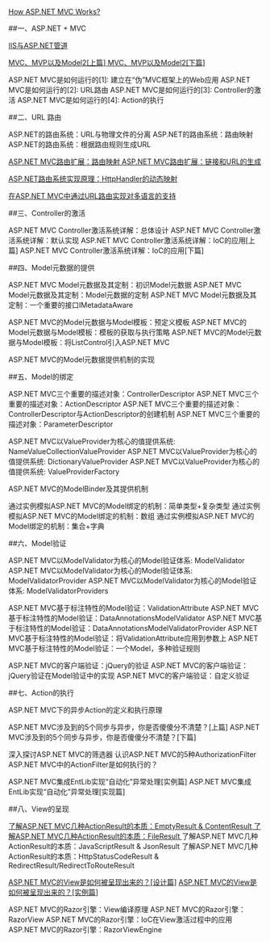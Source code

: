 ﻿[How ASP.NET MVC Works? ](http://www.cnblogs.com/artech/archive/2012/04/10/how-mvc-works.html)

##一、ASP.NET + MVC   


[IIS与ASP.NET管道 ](http://www.cnblogs.com/artech/archive/2009/06/20/1507165.html)

[MVC、MVP以及Model2[上篇] ]()
[MVC、MVP以及Model2[下篇] ]()

ASP.NET MVC是如何运行的[1]: 建立在“伪”MVC框架上的Web应用 
ASP.NET MVC是如何运行的[2]: URL路由 
ASP.NET MVC是如何运行的[3]: Controller的激活 
ASP.NET MVC是如何运行的[4]: Action的执行 

##二、URL 路由

ASP.NET的路由系统：URL与物理文件的分离 
ASP.NET的路由系统：路由映射 
ASP.NET的路由系统：根据路由规则生成URL 

[ASP.NET MVC路由扩展：路由映射 ]()
[ASP.NET MVC路由扩展：链接和URL的生成 ]()

[ASP.NET路由系统实现原理：HttpHandler的动态映射]() 

[在ASP.NET MVC中通过URL路由实现对多语言的支持]()

##三、Controller的激活


ASP.NET MVC Controller激活系统详解：总体设计 
ASP.NET MVC Controller激活系统详解：默认实现 
ASP.NET MVC Controller激活系统详解：IoC的应用[上篇] 
ASP.NET MVC Controller激活系统详解：IoC的应用[下篇]

##四、Model元数据的提供


ASP.NET MVC Model元数据及其定制：初识Model元数据 
ASP.NET MVC Model元数据及其定制：Model元数据的定制 
ASP.NET MVC Model元数据及其定制：一个重要的接口IMetadataAware 

ASP.NET MVC的Model元数据与Model模板：预定义模板 
ASP.NET MVC的Model元数据与Model模板：模板的获取与执行策略 
ASP.NET MVC的Model元数据与Model模板：将ListControl引入ASP.NET MVC 

ASP.NET MVC的Model元数据提供机制的实现

##五、Model的绑定


ASP.NET MVC三个重要的描述对象：ControllerDescriptor 
ASP.NET MVC三个重要的描述对象：ActionDescriptor 
ASP.NET MVC三个重要的描述对象：ControllerDescriptor与ActionDescriptor的创建机制 
ASP.NET MVC三个重要的描述对象：ParameterDescriptor 

ASP.NET MVC以ValueProvider为核心的值提供系统: NameValueCollectionValueProvider 
ASP.NET MVC以ValueProvider为核心的值提供系统: DictionaryValueProvider 
ASP.NET MVC以ValueProvider为核心的值提供系统: ValueProviderFactory 

ASP.NET MVC的ModelBinder及其提供机制 

通过实例模拟ASP.NET MVC的Model绑定的机制：简单类型+复杂类型 
通过实例模拟ASP.NET MVC的Model绑定的机制：数组 
通过实例模拟ASP.NET MVC的Model绑定的机制：集合+字典

##六、Model验证


ASP.NET MVC以ModelValidator为核心的Model验证体系: ModelValidator 
ASP.NET MVC以ModelValidator为核心的Model验证体系: ModelValidatorProvider 
ASP.NET MVC以ModelValidator为核心的Model验证体系: ModelValidatorProviders 

ASP.NET MVC基于标注特性的Model验证：ValidationAttribute 
ASP.NET MVC基于标注特性的Model验证：DataAnnotationsModelValidator 
ASP.NET MVC基于标注特性的Model验证：DataAnnotationsModelValidatorProvider 
ASP.NET MVC基于标注特性的Model验证：将ValidationAttribute应用到参数上 
ASP.NET MVC基于标注特性的Model验证：一个Model，多种验证规则 

ASP.NET MVC的客户端验证：jQuery的验证 
ASP.NET MVC的客户端验证：jQuery验证在Model验证中的实现 
ASP.NET MVC的客户端验证：自定义验证

##七、Action的执行


ASP.NET MVC下的异步Action的定义和执行原理

ASP.NET MVC涉及到的5个同步与异步，你是否傻傻分不清楚？[上篇] 
ASP.NET MVC涉及到的5个同步与异步，你是否傻傻分不清楚？[下篇]

深入探讨ASP.NET MVC的筛选器 
认识ASP.NET MVC的5种AuthorizationFilter 
ASP.NET MVC中的ActionFilter是如何执行的？

ASP.NET MVC集成EntLib实现“自动化”异常处理[实例篇] 
ASP.NET MVC集成EntLib实现“自动化”异常处理[实现篇]

##八、View的呈现


[了解ASP.NET MVC几种ActionResult的本质：EmptyResult & ContentResult ]()
[了解ASP.NET MVC几种ActionResult的本质：FileResult ]()
了解ASP.NET MVC几种ActionResult的本质：JavaScriptResult & JsonResult 
了解ASP.NET MVC几种ActionResult的本质：HttpStatusCodeResult & RedirectResult/RedirectToRouteResult

[ASP.NET MVC的View是如何被呈现出来的？[设计篇]](http://www.cnblogs.com/artech/archive/2012/08/22/view-engine-01.html) 
[ASP.NET MVC的View是如何被呈现出来的？[实例篇]](http://www.cnblogs.com/artech/archive/2012/08/23/view-engine-02.html)

ASP.NET MVC的Razor引擎：View编译原理 
ASP.NET MVC的Razor引擎：RazorView 
ASP.NET MVC的Razor引擎：IoC在View激活过程中的应用 
ASP.NET MVC的Razor引擎：RazorViewEngine
